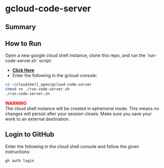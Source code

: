# gcloud-code-server

## Summary

## How to Run

Open a new google cloud shell instance, clone this repo, and run the \`run-code-server.sh\` script:
* [**Click Here**](https://shell.cloud.google.com/?fromcloudshell=true&show=ide%2Cterminal&cloudshell_git_repo=https://github.com/ChoiBoiii/gcloud-code-server.git&ephemeral=true&page=editor)
* Enter the following in the gcloud console:
```bash
cd ~/cloudshell_open/gcloud-code-server
chmod +x ./run-code-server.sh
./run-code-server.sh
```

<span style="color:red">**WARNING**</span> \
The cloud shell instance will be created in ephemeral mode. This means no changes will persist after your session closes. Make sure you save your work to an external destination.

## Login to GitHub
Enter the following in the cloud shell console and follow the given instructions:
```bash
gh auth login
```
